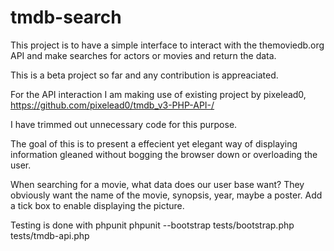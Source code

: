 # tmdb-search
This project is to have a simple interface to interact with the themoviedb.org API and make searches for actors or movies and return the data.

This is a beta project so far and any contribution is appreaciated.

For the API interaction I am making use of existing project by pixelead0, https://github.com/pixelead0/tmdb_v3-PHP-API-/

I have trimmed out unnecessary code for this purpose.

The goal of this is to present a effecient yet elegant way of displaying information gleaned without bogging the browser down or overloading the user.

When searching for a movie, what data does our user base want? They obviously want the name of the movie, synopsis, year, maybe a poster. Add a tick box to enable displaying the picture.

Testing is done with phpunit
phpunit --bootstrap tests/bootstrap.php tests/tmdb-api.php
